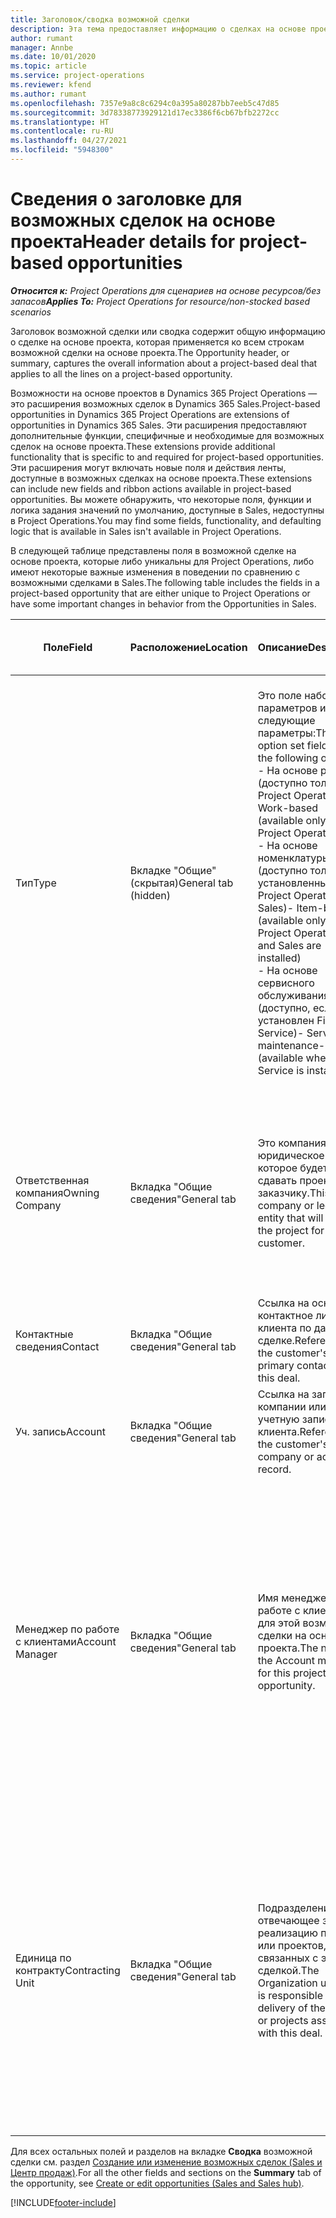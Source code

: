 ```yaml
---
title: Заголовок/сводка возможной сделки
description: Эта тема предоставляет информацию о сделках на основе проектов и строках возможных сделок на основе проектов.
author: rumant
manager: Annbe
ms.date: 10/01/2020
ms.topic: article
ms.service: project-operations
ms.reviewer: kfend
ms.author: rumant
ms.openlocfilehash: 7357e9a8c8c6294c0a395a80287bb7eeb5c47d85
ms.sourcegitcommit: 3d78338773929121d17ec3386f6cb67bfb2272cc
ms.translationtype: HT
ms.contentlocale: ru-RU
ms.lasthandoff: 04/27/2021
ms.locfileid: "5948300"
---
```

# <a name="header-details-for-project-based-opportunities"></a><span data-ttu-id="478d4-103">Сведения о заголовке для возможных сделок на основе проекта</span><span class="sxs-lookup"><span data-stu-id="478d4-103">Header details for project-based opportunities</span></span>

<span data-ttu-id="478d4-104">_**Относится к:** Project Operations для сценариев на основе ресурсов/без запасов_</span><span class="sxs-lookup"><span data-stu-id="478d4-104">_**Applies To:** Project Operations for resource/non-stocked based scenarios_</span></span>


<span data-ttu-id="478d4-105">Заголовок возможной сделки или сводка содержит общую информацию о сделке на основе проекта, которая применяется ко всем строкам возможной сделки на основе проекта.</span><span class="sxs-lookup"><span data-stu-id="478d4-105">The Opportunity header, or summary, captures the overall information about a project-based deal that applies to all the lines on a project-based opportunity.</span></span>

<span data-ttu-id="478d4-106">Возможности на основе проектов в Dynamics 365 Project Operations — это расширения возможных сделок в Dynamics 365 Sales.</span><span class="sxs-lookup"><span data-stu-id="478d4-106">Project-based opportunities in Dynamics 365 Project Operations are extensions of opportunities in Dynamics 365 Sales.</span></span> <span data-ttu-id="478d4-107">Эти расширения предоставляют дополнительные функции, специфичные и необходимые для возможных сделок на основе проекта.</span><span class="sxs-lookup"><span data-stu-id="478d4-107">These extensions provide additional functionality that is specific to and required for project-based opportunities.</span></span> <span data-ttu-id="478d4-108">Эти расширения могут включать новые поля и действия ленты, доступные в возможных сделках на основе проекта.</span><span class="sxs-lookup"><span data-stu-id="478d4-108">These extensions can include new fields and ribbon actions available in project-based opportunities.</span></span> <span data-ttu-id="478d4-109">Вы можете обнаружить, что некоторые поля, функции и логика задания значений по умолчанию, доступные в Sales, недоступны в Project Operations.</span><span class="sxs-lookup"><span data-stu-id="478d4-109">You may find some fields, functionality, and defaulting logic that is available in Sales isn't available in Project Operations.</span></span>

<span data-ttu-id="478d4-110">В следующей таблице представлены поля в возможной сделке на основе проекта, которые либо уникальны для Project Operations, либо имеют некоторые важные изменения в поведении по сравнению с возможными сделками в Sales.</span><span class="sxs-lookup"><span data-stu-id="478d4-110">The following table includes the fields in a project-based opportunity that are either unique to Project Operations or have some important changes in behavior from the Opportunities in Sales.</span></span>

| <span data-ttu-id="478d4-111">**Поле**</span><span class="sxs-lookup"><span data-stu-id="478d4-111">**Field**</span></span> | <span data-ttu-id="478d4-112">**Расположение**</span><span class="sxs-lookup"><span data-stu-id="478d4-112">**Location**</span></span> | <span data-ttu-id="478d4-113">**Описание**</span><span class="sxs-lookup"><span data-stu-id="478d4-113">**Description**</span></span> | <span data-ttu-id="478d4-114">**Воздействие на последующие элементы**</span><span class="sxs-lookup"><span data-stu-id="478d4-114">**Downstream impact**</span></span> |
| --- | --- | --- | --- |
| <span data-ttu-id="478d4-115">Тип</span><span class="sxs-lookup"><span data-stu-id="478d4-115">Type</span></span> | <span data-ttu-id="478d4-116">Вкладке "Общие" (скрытая)</span><span class="sxs-lookup"><span data-stu-id="478d4-116">General tab (hidden)</span></span> | <span data-ttu-id="478d4-117">Это поле набора параметров имеет следующие параметры:</span><span class="sxs-lookup"><span data-stu-id="478d4-117">This option set field has the following options:</span></span></br><span data-ttu-id="478d4-118">- На основе работы (доступно только с Project Operations)</span><span class="sxs-lookup"><span data-stu-id="478d4-118">- Work-based (available only with Project Operations)</span></span></br><span data-ttu-id="478d4-119">- На основе номенклатуры (доступно только при установленных Project Operations и Sales)</span><span class="sxs-lookup"><span data-stu-id="478d4-119">- Item-based (available only when Project Operations and Sales are installed)</span></span></br><span data-ttu-id="478d4-120">- На основе сервисного обслуживания (доступно, если установлен Field Service)</span><span class="sxs-lookup"><span data-stu-id="478d4-120">- Service maintenance-based (available when Field Service is installed)</span></span> | <span data-ttu-id="478d4-121">Когда вы используете Project Operations, для этого поля автоматически устанавливается значение **На основе работ**, что классифицирует возможную сделку как основанную на проекте.</span><span class="sxs-lookup"><span data-stu-id="478d4-121">When you use Project Operations, this field value is automatically set to **Work-based** which classifies the Opportunity as project-based.</span></span> <span data-ttu-id="478d4-122">Возможная сделка должна быть на основе проекта для включения всех специфичных для проекта расширений и функций в процессе последующих продаж для этой сделки.</span><span class="sxs-lookup"><span data-stu-id="478d4-122">An Opportunity should be project-based to enable all project-specific extensions and functionality in the downstream sales process for this deal.</span></span> |
| <span data-ttu-id="478d4-123">Ответственная компания</span><span class="sxs-lookup"><span data-stu-id="478d4-123">Owning Company</span></span> | <span data-ttu-id="478d4-124">Вкладка "Общие сведения"</span><span class="sxs-lookup"><span data-stu-id="478d4-124">General tab</span></span> | <span data-ttu-id="478d4-125">Это компания или юридическое лицо, которое будет сдавать проект заказчику.</span><span class="sxs-lookup"><span data-stu-id="478d4-125">This is the company or legal entity that will deliver the project for the customer.</span></span> | <span data-ttu-id="478d4-126">Информация в этом поле будет скопирована в соответствующее поле предложения с расценками по проекту, созданного на основе этой возможной сделки.</span><span class="sxs-lookup"><span data-stu-id="478d4-126">This field information will be copied to the corresponding field on the Project quote that is created from this Opportunity.</span></span> |
| <span data-ttu-id="478d4-127">Контактные сведения</span><span class="sxs-lookup"><span data-stu-id="478d4-127">Contact</span></span> | <span data-ttu-id="478d4-128">Вкладка "Общие сведения"</span><span class="sxs-lookup"><span data-stu-id="478d4-128">General tab</span></span> | <span data-ttu-id="478d4-129">Ссылка на основное контактное лицо клиента по данной сделке.</span><span class="sxs-lookup"><span data-stu-id="478d4-129">Reference to the customer's primary contact for this deal.</span></span> | |
| <span data-ttu-id="478d4-130">Уч. запись</span><span class="sxs-lookup"><span data-stu-id="478d4-130">Account</span></span> | <span data-ttu-id="478d4-131">Вкладка "Общие сведения"</span><span class="sxs-lookup"><span data-stu-id="478d4-131">General tab</span></span> | <span data-ttu-id="478d4-132">Ссылка на запись компании или учетную запись клиента.</span><span class="sxs-lookup"><span data-stu-id="478d4-132">Reference to the customer's company or account record.</span></span> | |
| <span data-ttu-id="478d4-133">Менеджер по работе с клиентами</span><span class="sxs-lookup"><span data-stu-id="478d4-133">Account Manager</span></span> | <span data-ttu-id="478d4-134">Вкладка "Общие сведения"</span><span class="sxs-lookup"><span data-stu-id="478d4-134">General tab</span></span> | <span data-ttu-id="478d4-135">Имя менеджера по работе с клиентами для этой возможной сделки на основе проекта.</span><span class="sxs-lookup"><span data-stu-id="478d4-135">The name of the Account manager for this project-based opportunity.</span></span> | <span data-ttu-id="478d4-136">Менеджер по работе с клиентами отвечает за управление отношениями с клиентом до завершения этого проекта.</span><span class="sxs-lookup"><span data-stu-id="478d4-136">The Account manager is responsible for managing the relationship with the customer through the completion of this project.</span></span> <span data-ttu-id="478d4-137">На основе записи резервируемого ресурса, связанного с менеджером по работе с клиентами, контрактная единица задается по умолчанию.</span><span class="sxs-lookup"><span data-stu-id="478d4-137">Based on the bookable resource record tied to the Account manager, the contracting unit is defaulted.</span></span> |
| <span data-ttu-id="478d4-138">Единица по контракту</span><span class="sxs-lookup"><span data-stu-id="478d4-138">Contracting Unit</span></span> | <span data-ttu-id="478d4-139">Вкладка "Общие сведения"</span><span class="sxs-lookup"><span data-stu-id="478d4-139">General tab</span></span> | <span data-ttu-id="478d4-140">Подразделение, отвечающее за реализацию проекта или проектов, связанных с этой сделкой.</span><span class="sxs-lookup"><span data-stu-id="478d4-140">The Organization unit that is responsible for the delivery of the project or projects associated with this deal.</span></span> | <span data-ttu-id="478d4-141">Подрядное подразделение — это подразделение компании, которое будет завершать проекты после закрытия сделки.</span><span class="sxs-lookup"><span data-stu-id="478d4-141">The contracting unit is the division of the company that will complete the project(s) after the deal is closed.</span></span> <span data-ttu-id="478d4-142">У каждой контрактной единицы есть валюта, и эта валюта используется для отчета о предполагаемых и фактических затратах, понесенных в ходе проекта.</span><span class="sxs-lookup"><span data-stu-id="478d4-142">Every contracting unit has a currency, and this currency is used to report estimated and actual costs incurred during the project.</span></span> |

<span data-ttu-id="478d4-143">Для всех остальных полей и разделов на вкладке **Сводка** возможной сделки см. раздел [Создание или изменение возможных сделок (Sales и Центр продаж)](/dynamics365/sales-enterprise/create-edit-opportunity-sales).</span><span class="sxs-lookup"><span data-stu-id="478d4-143">For all the other fields and sections on the **Summary** tab of the opportunity, see [Create or edit opportunities (Sales and Sales hub)](/dynamics365/sales-enterprise/create-edit-opportunity-sales).</span></span>


[!INCLUDE[footer-include](../includes/footer-banner.md)]
